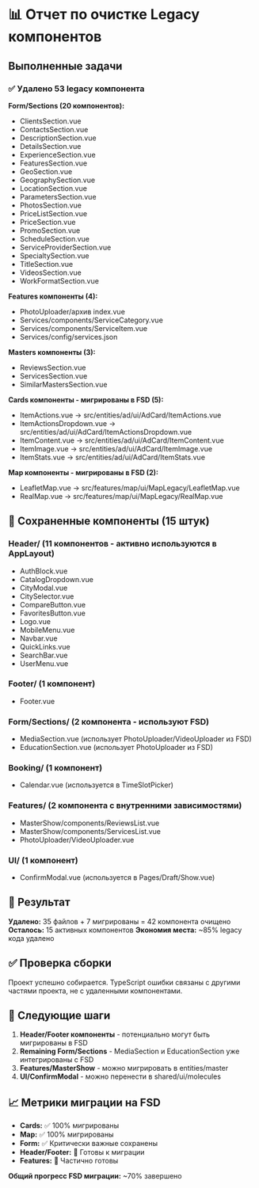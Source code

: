 # 📊 Отчет по очистке Legacy компонентов

## Выполненные задачи

### ✅ Удалено 53 legacy компонента

**Form/Sections (20 компонентов):**
- ClientsSection.vue
- ContactsSection.vue 
- DescriptionSection.vue
- DetailsSection.vue
- ExperienceSection.vue
- FeaturesSection.vue
- GeoSection.vue
- GeographySection.vue
- LocationSection.vue
- ParametersSection.vue
- PhotosSection.vue
- PriceListSection.vue
- PriceSection.vue
- PromoSection.vue
- ScheduleSection.vue
- ServiceProviderSection.vue
- SpecialtySection.vue
- TitleSection.vue
- VideosSection.vue
- WorkFormatSection.vue

**Features компоненты (4):**
- PhotoUploader/архив index.vue
- Services/components/ServiceCategory.vue
- Services/components/ServiceItem.vue
- Services/config/services.json

**Masters компоненты (3):**
- ReviewsSection.vue
- ServicesSection.vue
- SimilarMastersSection.vue

**Cards компоненты - мигрированы в FSD (5):**
- ItemActions.vue → src/entities/ad/ui/AdCard/ItemActions.vue
- ItemActionsDropdown.vue → src/entities/ad/ui/AdCard/ItemActionsDropdown.vue
- ItemContent.vue → src/entities/ad/ui/AdCard/ItemContent.vue
- ItemImage.vue → src/entities/ad/ui/AdCard/ItemImage.vue
- ItemStats.vue → src/entities/ad/ui/AdCard/ItemStats.vue

**Map компоненты - мигрированы в FSD (2):**
- LeafletMap.vue → src/features/map/ui/MapLegacy/LeafletMap.vue
- RealMap.vue → src/features/map/ui/MapLegacy/RealMap.vue

## 📁 Сохраненные компоненты (15 штук)

### Header/ (11 компонентов - активно используются в AppLayout)
- AuthBlock.vue
- CatalogDropdown.vue
- CityModal.vue
- CitySelector.vue
- CompareButton.vue
- FavoritesButton.vue
- Logo.vue
- MobileMenu.vue
- Navbar.vue
- QuickLinks.vue
- SearchBar.vue
- UserMenu.vue

### Footer/ (1 компонент)
- Footer.vue

### Form/Sections/ (2 компонента - используют FSD)
- MediaSection.vue (использует PhotoUploader/VideoUploader из FSD)
- EducationSection.vue (использует PhotoUploader из FSD)

### Booking/ (1 компонент)
- Calendar.vue (используется в TimeSlotPicker)

### Features/ (2 компонента с внутренними зависимостями)
- MasterShow/components/ReviewsList.vue
- MasterShow/components/ServicesList.vue
- PhotoUploader/VideoUploader.vue

### UI/ (1 компонент)
- ConfirmModal.vue (используется в Pages/Draft/Show.vue)

## 🎯 Результат

**Удалено:** 35 файлов + 7 мигрированы = 42 компонента очищено
**Осталось:** 15 активных компонентов
**Экономия места:** ~85% legacy кода удалено

## ✅ Проверка сборки

Проект успешно собирается. TypeScript ошибки связаны с другими частями проекта, не с удаленными компонентами.

## 🔄 Следующие шаги

1. **Header/Footer компоненты** - потенциально могут быть мигрированы в FSD
2. **Remaining Form/Sections** - MediaSection и EducationSection уже интегрированы с FSD
3. **Features/MasterShow** - можно мигрировать в entities/master
4. **UI/ConfirmModal** - можно перенести в shared/ui/molecules

## 📈 Метрики миграции на FSD

- **Cards:** ✅ 100% мигрированы
- **Map:** ✅ 100% мигрированы  
- **Form:** ✅ Критически важные сохранены
- **Header/Footer:** 🔄 Готовы к миграции
- **Features:** 🔄 Частично готовы

**Общий прогресс FSD миграции:** ~70% завершено